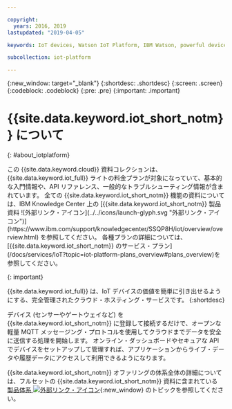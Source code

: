 ```yaml
---

copyright:
  years: 2016, 2019
lastupdated: "2019-04-05"

keywords: IoT devices, Watson IoT Platform, IBM Watson, powerful device management operations

subcollection: iot-platform

---
```


{:new_window: target="\_blank"}
{:shortdesc: .shortdesc}
{:screen: .screen}
{:codeblock: .codeblock}
{:pre: .pre}
{:important: .important}

# {{site.data.keyword.iot_short_notm}} について
{: #about_iotplatform}

<p>この {{site.data.keyword.cloud}} 資料コレクションは、{{site.data.keyword.iot_full}} ライトの料金プランが対象になっていて、基本的な入門情報や、API リファレンス、一般的なトラブルシューティング情報が含まれています。
全ての {{site.data.keyword.iot_short_notm}} 機能の資料については、IBM Knowledge Center 上の [{{site.data.keyword.iot_short_notm}} 製品資料 ![外部リンク・アイコン](../../icons/launch-glyph.svg "外部リンク・アイコン")](https://www.ibm.com/support/knowledgecenter/SSQP8H/iot/overview/overview.html) を参照してください。 各種プランの詳細については、[{{site.data.keyword.iot_short_notm}} のサービス・プラン](/docs/services/IoT?topic=iot-platform-plans_overview#plans_overview)を参照してください。 
</p>
{: important}

{{site.data.keyword.iot_full}} は、IoT デバイスの価値を簡単に引き出せるようにする、完全管理されたクラウド・ホスティング・サービスです。
{:shortdesc}

デバイス (センサーやゲートウェイなど) を {{site.data.keyword.iot_short_notm}} に登録して接続するだけで、オープンな軽量 MQTT メッセージング・プロトコルを使用してクラウドまでデータを安全に送信する処理を開始します。 オンライン・ダッシュボードやセキュアな API でデバイスをセットアップして管理すれば、アプリケーションからライブ・データや履歴データにアクセスして利用できるようになります。

{{site.data.keyword.iot_short_notm}} オファリングの体系全体の詳細については、フルセットの {{site.data.keyword.iot_short_notm}} 資料に含まれている
[製品体系 ![外部リンク・アイコン](../../icons/launch-glyph.svg "外部リンク・アイコン")](https://www.ibm.com/support/knowledgecenter/SSQP8H/iot/overview/architecture.html){:new_window} のトピックを参照してください。
